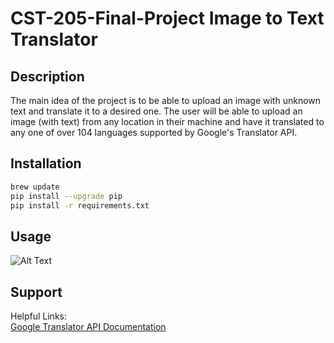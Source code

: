 # CST-205-Final-Project Image to Text Translator

## Description 
The main idea of the project is to be able to upload an image with unknown text and translate it to a desired one. The user will be able to upload an image (with text) from any location in their machine and have it translated to any one of over 104 languages supported by Google's Translator API. 

## Installation
```bash
brew update
pip install --upgrade pip
pip install -r requirements.txt
```

## Usage
![Alt Text](http://g.recordit.co/rqF2EHBTAU.gif)

## Support 
Helpful Links: <br />
[Google Translator API Documentation](https://cloud.google.com/translate/docs/reference/libraries)

